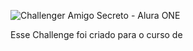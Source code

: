 
![Challenger Amigo Secreto - Alura ONE](https://github.com/user-attachments/assets/1d6939aa-02a5-4596-9562-8de99fc3485a)

<p font-size='40px'>Esse Challenge foi criado para o curso de </p>
